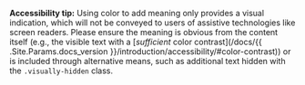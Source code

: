 **Accessibility tip:** Using color to add meaning only provides a visual indication, which will not be conveyed to users of assistive technologies like screen readers. Please ensure the meaning is obvious from the content itself (e.g., the visible text with a [*sufficient* color contrast](/docs/{{ .Site.Params.docs_version }}/introduction/accessibility/#color-contrast)) or is included through alternative means, such as additional text hidden with the `.visually-hidden` class.
